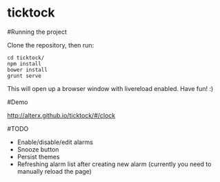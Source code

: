 # ticktock

#Running the project

Clone the repository, then run: 

```
cd ticktock/
npm install
bower install
grunt serve
```
This will open up a browser window with livereload enabled. Have fun! :) 

#Demo 

http://alterx.github.io/ticktock/#/clock

#TODO

* Enable/disable/edit alarms
* Snooze button
* Persist themes
* Refreshing alarm list after creating new alarm (currently you need to manually reload the page)
